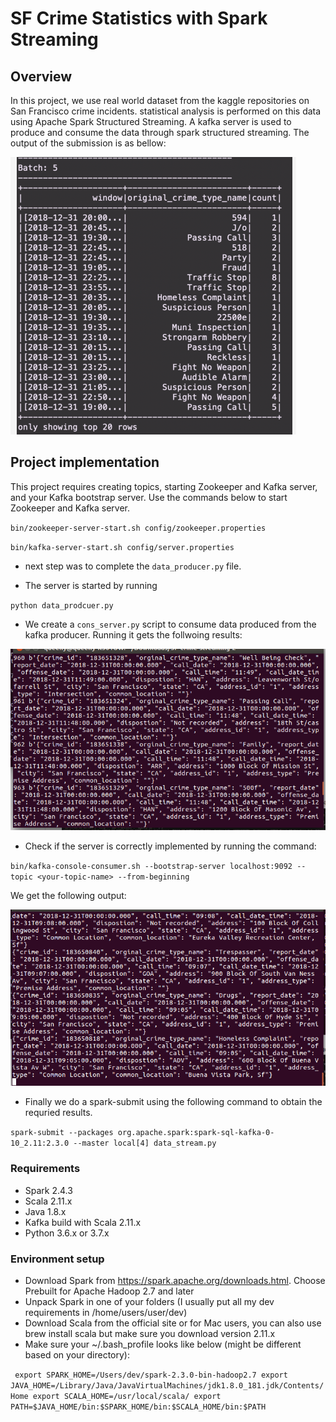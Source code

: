 
# SF Crime Statistics with Spark Streaming


## Overview

In this project, we use real world dataset from the kaggle repositories on San Francisco crime incidents. statistical analysis is performed on this data using Apache Spark Structured Streaming. A kafka server is used to produce and consume the data through spark structured streaming. The output of the submission is as bellow: 


![Result](images/output.png)         

## Project implementation

This project requires creating topics, starting Zookeeper and Kafka server, and your Kafka bootstrap server. Use the commands below to start Zookeeper and Kafka server.


`bin/zookeeper-server-start.sh config/zookeeper.properties`

`bin/kafka-server-start.sh config/server.properties`

- next step was to complete the `data_producer.py` file.

- The server is started by running

`python data_prodcuer.py`
- We create a `cons_server.py` script to consume data produced from the kafka producer. Running it gets the follwoing results: 

![consumer](images/consumer_data.png)

- Check if the server is correctly implemented by running the command: 

`bin/kafka-console-consumer.sh --bootstrap-server localhost:9092 --topic <your-topic-name> --from-beginning`

We get the following output:

![kafka consumer](images/kafka_data.png)

- Finally we do a spark-submit using the following command to obtain the requried results.

`spark-submit --packages org.apache.spark:spark-sql-kafka-0-10_2.11:2.3.0 --master local[4] data_stream.py`

### Requirements

- Spark 2.4.3
- Scala 2.11.x
- Java 1.8.x
- Kafka build with Scala 2.11.x
- Python 3.6.x or 3.7.x

### Environment setup

- Download Spark from https://spark.apache.org/downloads.html. Choose Prebuilt for Apache Hadoop 2.7 and later
- Unpack Spark in one of your folders (I usually put all my dev requirements in /home/users/user/dev)
- Download Scala from the official site or for Mac users, you can also use brew install scala but make sure you download version 2.11.x
- Make sure your ~/.bash_profile looks like below (might be different based on your directory):

` export SPARK_HOME=/Users/dev/spark-2.3.0-bin-hadoop2.7
 export JAVA_HOME=/Library/Java/JavaVirtualMachines/jdk1.8.0_181.jdk/Contents/Home
 export SCALA_HOME=/usr/local/scala/
 export PATH=$JAVA_HOME/bin:$SPARK_HOME/bin:$SCALA_HOME/bin:$PATH`

